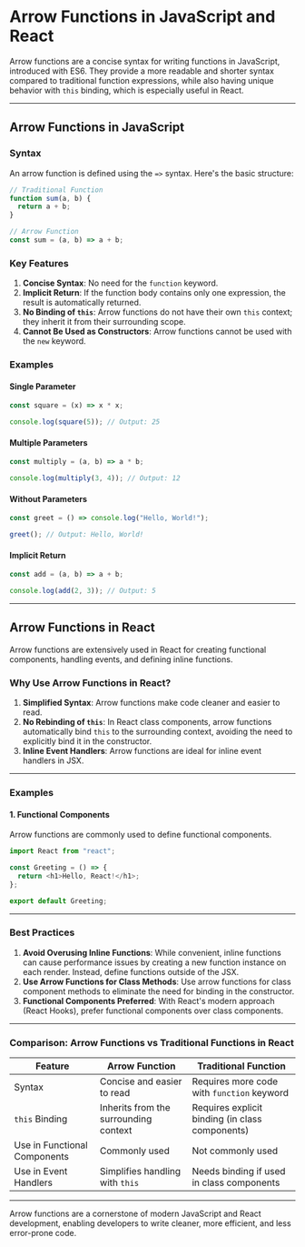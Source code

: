 # **Arrow Functions in JavaScript and React**

Arrow functions are a concise syntax for writing functions in JavaScript, introduced with ES6. They provide a more readable and shorter syntax compared to traditional function expressions, while also having unique behavior with `this` binding, which is especially useful in React.

---

## **Arrow Functions in JavaScript**

### **Syntax**

An arrow function is defined using the `=>` syntax. Here's the basic structure:

```javascript
// Traditional Function
function sum(a, b) {
  return a + b;
}

// Arrow Function
const sum = (a, b) => a + b;
```

### **Key Features**

1. **Concise Syntax**: No need for the `function` keyword.
2. **Implicit Return**: If the function body contains only one expression, the result is automatically returned.
3. **No Binding of `this`**: Arrow functions do not have their own `this` context; they inherit it from their surrounding scope.
4. **Cannot Be Used as Constructors**: Arrow functions cannot be used with the `new` keyword.

### **Examples**

#### Single Parameter

```javascript
const square = (x) => x * x;

console.log(square(5)); // Output: 25
```

#### Multiple Parameters

```javascript
const multiply = (a, b) => a * b;

console.log(multiply(3, 4)); // Output: 12
```

#### Without Parameters

```javascript
const greet = () => console.log("Hello, World!");

greet(); // Output: Hello, World!
```

#### Implicit Return

```javascript
const add = (a, b) => a + b;

console.log(add(2, 3)); // Output: 5
```

---

## **Arrow Functions in React**

Arrow functions are extensively used in React for creating functional components, handling events, and defining inline functions.

### **Why Use Arrow Functions in React?**

1. **Simplified Syntax**: Arrow functions make code cleaner and easier to read.
2. **No Rebinding of `this`**: In React class components, arrow functions automatically bind `this` to the surrounding context, avoiding the need to explicitly bind it in the constructor.
3. **Inline Event Handlers**: Arrow functions are ideal for inline event handlers in JSX.

---

### **Examples**

#### **1. Functional Components**

Arrow functions are commonly used to define functional components.

```javascript
import React from "react";

const Greeting = () => {
  return <h1>Hello, React!</h1>;
};

export default Greeting;
```

---

### **Best Practices**

1. **Avoid Overusing Inline Functions**: While convenient, inline functions can cause performance issues by creating a new function instance on each render. Instead, define functions outside of the JSX.
2. **Use Arrow Functions for Class Methods**: Use arrow functions for class component methods to eliminate the need for binding in the constructor.
3. **Functional Components Preferred**: With React's modern approach (React Hooks), prefer functional components over class components.

---

### **Comparison: Arrow Functions vs Traditional Functions in React**

| **Feature**                  | **Arrow Function**                    | **Traditional Function**                        |
| ---------------------------- | ------------------------------------- | ----------------------------------------------- |
| Syntax                       | Concise and easier to read            | Requires more code with `function` keyword      |
| `this` Binding               | Inherits from the surrounding context | Requires explicit binding (in class components) |
| Use in Functional Components | Commonly used                         | Not commonly used                               |
| Use in Event Handlers        | Simplifies handling with `this`       | Needs binding if used in class components       |

---

Arrow functions are a cornerstone of modern JavaScript and React development, enabling developers to write cleaner, more efficient, and less error-prone code.
